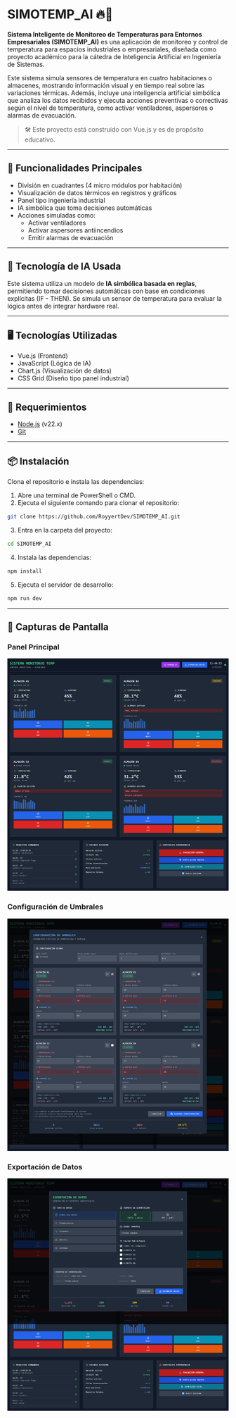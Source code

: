 ﻿# SIMOTEMP_AI 🔥🧠

**Sistema Inteligente de Monitoreo de Temperaturas para Entornos Empresariales (SIMOTEMP_AI)** es una aplicación de monitoreo y control de temperatura para espacios industriales o empresariales, diseñada como proyecto académico para la cátedra de Inteligencia Artificial en Ingeniería de Sistemas.

Este sistema simula sensores de temperatura en cuatro habitaciones o almacenes, mostrando información visual y en tiempo real sobre las variaciones térmicas. Además, incluye una inteligencia artificial simbólica que analiza los datos recibidos y ejecuta acciones preventivas o correctivas según el nivel de temperatura, como activar ventiladores, aspersores o alarmas de evacuación.

> 🛠️ Este proyecto está construido con Vue.js y es de propósito educativo.

---

## 🚀 Funcionalidades Principales

- División en cuadrantes (4 micro módulos por habitación)
- Visualización de datos térmicos en registros y gráficos
- Panel tipo ingeniería industrial
- IA simbólica que toma decisiones automáticas
- Acciones simuladas como:
  - Activar ventiladores
  - Activar aspersores antiincendios
  - Emitir alarmas de evacuación

---

## 🧠 Tecnología de IA Usada

Este sistema utiliza un modelo de **IA simbólica basada en reglas**, permitiendo tomar decisiones automáticas con base en condiciones explícitas (IF - THEN). Se simula un sensor de temperatura para evaluar la lógica antes de integrar hardware real.

---

## 🖥️ Tecnologías Utilizadas

- Vue.js (Frontend)
- JavaScript (Lógica de IA)
- Chart.js (Visualización de datos)
- CSS Grid (Diseño tipo panel industrial)

---

## 📝 Requerimientos

- [Node.js](https://nodejs.org/es/) (v22.x)
- [Git](https://git-scm.com/)

---

## 📦 Instalación

Clona el repositorio e instala las dependencias:

1. Abre una terminal de PowerShell o CMD.
2. Ejecuta el siguiente comando para clonar el repositorio:

```bash
git clone https://github.com/RoyyertDev/SIMOTEMP_AI.git
```

3. Entra en la carpeta del proyecto:

```bash
cd SIMOTEMP_AI
```

4. Instala las dependencias:

```bash
npm install
```

5. Ejecuta el servidor de desarrollo:

```bash
npm run dev
```

---

## 📸 Capturas de Pantalla

### Panel Principal

![Panel principal](public/img/SIMOTEMP_AI.png)

### Configuración de Umbrales

![Modal de Umbrales](public/img/SIMOTEMP_AI-UMBRALES_MODAL.png)

### Exportación de Datos

![Modal de Exportación de Datos](public/img/SIMOTEMP_AI-EXPORT_DATA-MODAL.png)
